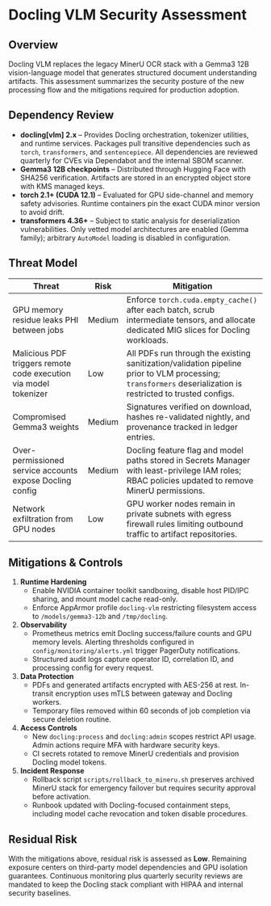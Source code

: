 # Docling VLM Security Assessment

## Overview
Docling VLM replaces the legacy MinerU OCR stack with a Gemma3 12B vision-language model that generates structured document understanding artifacts. This assessment summarizes the security posture of the new processing flow and the mitigations required for production adoption.

## Dependency Review
- **docling[vlm] 2.x** – Provides Docling orchestration, tokenizer utilities, and runtime services. Packages pull transitive dependencies such as `torch`, `transformers`, and `sentencepiece`. All dependencies are reviewed quarterly for CVEs via Dependabot and the internal SBOM scanner.
- **Gemma3 12B checkpoints** – Distributed through Hugging Face with SHA256 verification. Artifacts are stored in an encrypted object store with KMS managed keys.
- **torch 2.1+ (CUDA 12.1)** – Evaluated for GPU side-channel and memory safety advisories. Runtime containers pin the exact CUDA minor version to avoid drift.
- **transformers 4.36+** – Subject to static analysis for deserialization vulnerabilities. Only vetted model architectures are enabled (Gemma family); arbitrary `AutoModel` loading is disabled in configuration.

## Threat Model
| Threat | Risk | Mitigation |
| --- | --- | --- |
| GPU memory residue leaks PHI between jobs | Medium | Enforce `torch.cuda.empty_cache()` after each batch, scrub intermediate tensors, and allocate dedicated MIG slices for Docling workloads. |
| Malicious PDF triggers remote code execution via model tokenizer | Low | All PDFs run through the existing sanitization/validation pipeline prior to VLM processing; `transformers` deserialization is restricted to trusted configs. |
| Compromised Gemma3 weights | Medium | Signatures verified on download, hashes re-validated nightly, and provenance tracked in ledger entries. |
| Over-permissioned service accounts expose Docling config | Medium | Docling feature flag and model paths stored in Secrets Manager with least-privilege IAM roles; RBAC policies updated to remove MinerU permissions. |
| Network exfiltration from GPU nodes | Low | GPU worker nodes remain in private subnets with egress firewall rules limiting outbound traffic to artifact repositories. |

## Mitigations & Controls
1. **Runtime Hardening**
   - Enable NVIDIA container toolkit sandboxing, disable host PID/IPC sharing, and mount model cache read-only.
   - Enforce AppArmor profile `docling-vlm` restricting filesystem access to `/models/gemma3-12b` and `/tmp/docling`.
2. **Observability**
   - Prometheus metrics emit Docling success/failure counts and GPU memory levels. Alerting thresholds configured in `config/monitoring/alerts.yml` trigger PagerDuty notifications.
   - Structured audit logs capture operator ID, correlation ID, and processing config for every request.
3. **Data Protection**
   - PDFs and generated artifacts encrypted with AES-256 at rest. In-transit encryption uses mTLS between gateway and Docling workers.
   - Temporary files removed within 60 seconds of job completion via secure deletion routine.
4. **Access Controls**
   - New `docling:process` and `docling:admin` scopes restrict API usage. Admin actions require MFA with hardware security keys.
   - CI secrets rotated to remove MinerU credentials and provision Docling model tokens.
5. **Incident Response**
   - Rollback script `scripts/rollback_to_mineru.sh` preserves archived MinerU stack for emergency failover but requires security approval before activation.
   - Runbook updated with Docling-focused containment steps, including model cache revocation and token disable procedures.

## Residual Risk
With the mitigations above, residual risk is assessed as **Low**. Remaining exposure centers on third-party model dependencies and GPU isolation guarantees. Continuous monitoring plus quarterly security reviews are mandated to keep the Docling stack compliant with HIPAA and internal security baselines.
